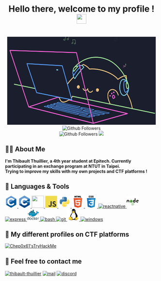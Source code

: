 <h1 align="center"> Hello there, welcome to my profile ! <img src="https://c.tenor.com/Wx9IEmZZXSoAAAAi/hi.gif" width="32" height="32"/> </h1>

<br/>

<div align="center">           
          <img src="https://github.com/Chep0x61/Chep0x61/blob/main/.github/assets/bongodev.gif" width="490" height="290"/> 
</div>
          
<div align='center'>
          <img alt="Github Followers" src="https://streak-stats.demolab.com?user=Chep0x61&theme=dracula&hide_border=true&date_format=j%20M%5B%20Y%5D">
</div>

<div align='center'>
          <img alt="Github Followers" src="https://img.shields.io/github/followers/Chep0x61?color=ff69b4&logo=github&style=flat&label=Followers" >
          <img src="https://komarev.com/ghpvc/?username=Chep0x61-username&color=ff69b4"/>
</div>

##  👨‍💻  About Me
<b> I'm Thibault Thuillier, a 4th year student at Epitech. Currently participating in an exchange program at NTUT in Taipei. </b> 
<br /> 
<b> Trying to improve my skills with my own projects and CTF platforms ! </b>

##  🔧  Languages & Tools
<a href="https://www.cprogramming.com/" target="_blank" rel="noreferrer"> <img src="https://raw.githubusercontent.com/devicons/devicon/master/icons/c/c-original.svg" alt="c" width="40" height="40"/> </a>
<a href="https://www.w3schools.com/cpp/" target="_blank" rel="noreferrer"> <img src="https://raw.githubusercontent.com/devicons/devicon/master/icons/cplusplus/cplusplus-original.svg" alt="cplusplus" width="40" height="40"/> </a>
<a href="https://www.typescriptlang.org/" target="_blank" rel="noreferrer"> <img src="https://cdn.jsdelivr.net/gh/devicons/devicon/icons/typescript/typescript-original.svg" width="40" height="40"/> </a>
<a href="https://developer.mozilla.org/en-US/docs/Web/JavaScript" target="_blank" rel="noreferrer"> <img src="https://raw.githubusercontent.com/devicons/devicon/master/icons/javascript/javascript-original.svg" alt="javascript" width="40" height="40"/> </a> 
<a href="https://www.python.org" target="_blank" rel="noreferrer"> <img src="https://raw.githubusercontent.com/devicons/devicon/master/icons/python/python-original.svg" alt="python" width="40" height="40"/> </a>
<a href="https://www.w3.org/html/" target="_blank" rel="noreferrer"> <img src="https://raw.githubusercontent.com/devicons/devicon/master/icons/html5/html5-original-wordmark.svg" alt="html5" width="40" height="40"/> </a> 
<a href="https://www.w3schools.com/css/" target="_blank" rel="noreferrer"> <img src="https://raw.githubusercontent.com/devicons/devicon/master/icons/css3/css3-original-wordmark.svg" alt="css3" width="40" height="40"/> </a>
<a href="https://reactnative.dev/" target="_blank" rel="noreferrer"> <img src="https://reactnative.dev/img/header_logo.svg" alt="reactnative" width="40" height="40"/> </a>
<a href="https://nodejs.org" target="_blank" rel="noreferrer"> <img src="https://raw.githubusercontent.com/devicons/devicon/master/icons/nodejs/nodejs-original-wordmark.svg" alt="nodejs" width="40" height="40"/> </a> 
<a href="https://expressjs.com" target="_blank" rel="noreferrer"> <img src="https://cdn.jsdelivr.net/gh/devicons/devicon/icons/express/express-original.svg" alt="express" width="40" height="40"/> </a>
<a href="https://www.docker.com/" target="_blank" rel="noreferrer"> <img src="https://raw.githubusercontent.com/devicons/devicon/master/icons/docker/docker-original-wordmark.svg" alt="docker" width="40" height="40"/> </a> 
<a href="https://www.gnu.org/software/bash/" target="_blank" rel="noreferrer"> <img src="https://cdn.jsdelivr.net/gh/devicons/devicon/icons/bash/bash-original.svg" alt="bash" width="40" height="40"/> </a>
<a href="https://git-scm.com/" target="_blank" rel="noreferrer"> <img src="https://www.vectorlogo.zone/logos/git-scm/git-scm-icon.svg" alt="git" width="40" height="40"/> </a>
<a href="https://www.linux.org/" target="_blank" rel="noreferrer"> <img src="https://raw.githubusercontent.com/devicons/devicon/master/icons/linux/linux-original.svg" alt="linux" width="40" height="40"/> </a> 
<a href="https://www.microsoft.com" target="_blank" rel="noreferrer"> <img src="https://cdn.jsdelivr.net/gh/devicons/devicon/icons/windows8/windows8-original.svg" alt="windows" width="40" height="40"/> </a>
          

## 👾 My different profiles on CTF platforms
<a href="https://tryhackme.com/p/Chep0x61" target="_blank" rel="noreferrer"> <img src="https://tryhackme-badges.s3.amazonaws.com/Chep0x61.png" alt="Chep0x61'sTryHackMe"/> </a>

## 💼 Feel free to contact me
<a href="https://linkedin.com/in/thibault-thuillier" target="blank"><img align="center" src="https://img.icons8.com/nolan/512/linkedin.png" alt="thibault-thuillier" height="55" width="55" /></a>
<a href="mailto:thibault.thuillier@epitech.eu" target="blank"><img align="center" src="https://img.icons8.com/dusk/512/open-envelope.png" alt="mail" height="50" width="50"/></a>
<a href="https://discord.gg/JZAkZ8cXRg" target="blank"><img align="center" src="https://img.icons8.com/stickers/512/discord-logo.png" alt="discord" height="50" width="50" /></a>
